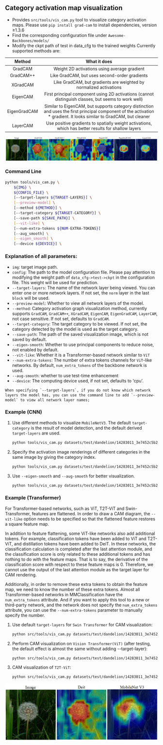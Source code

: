 ## Category activation map visualization

- Provides `src/tools/vis_cam.py` tool to visualize category activation maps. Please use `pip install grad-cam` to install dependencies, version ≥1.3.6
- Find the corresponding configuration file under `Awesome-Backbones/models/`
- Modify the ckpt path of test in data_cfg to the trained weights
Currently supported methods are:

| Method | What it does |
|:----------:|:----------:|
| GradCAM | Weight 2D activations using average gradient |
| GradCAM++ | Like GradCAM, but uses second-order gradients |
| XGradCAM | Like GradCAM, but gradients are weighted by normalized activations |
| EigenCAM | First principal component using 2D activations (cannot distinguish classes, but seems to work well) |
| EigenGradCAM | Similar to EigenCAM, but supports category distinction and uses the first principal component of the activation \* gradient. It looks similar to GradCAM, but cleaner |
| LayerCAM | Use positive gradients to spatially weight activations, which has better results for shallow layers |

![artifacts/CAM02](https://raw.githubusercontent.com/Fafa-DL/readme-data/main/backbones/cam02.png)

### **Command Line**

```bash
python tools/vis_cam.py \
    ${IMG} \
    ${CONFIG_FILE} \
    [--target-layers ${TARGET-LAYERS}] \
    [--preview-model] \
    [--method ${METHOD}] \
    [--target-category ${TARGET-CATEGORY}] \
    [--save-path ${SAVE_PATH}] \
    [--vit-like] \
    [--num-extra-tokens ${NUM-EXTRA-TOKENS}]
    [--aug_smooth] \
    [--eigen_smooth] \
    [--device ${DEVICE}] \
```

### **Explanation of all parameters**:

- `img`: target image path.
- `config`: The path to the model configuration file. Please pay attention to modifying the weight path of `data_cfg->test->ckpt` in the configuration file. This weight will be used for prediction.
- `--target-layers`: The name of the network layer being viewed. You can enter one or more network layers. If not set, the `norm` layer in the last `block` will be used.
- `--preview-model`: Whether to view all network layers of the model.
- `--method`: Category activation graph visualization method, currently supports `GradCAM`, `GradCAM++`, `XGradCAM`, `EigenCAM`, `EigenGradCAM`, `LayerCAM`, not case sensitive. If not set, defaults to `GradCAM`.
- `--target-category`: The target category to be viewed. If not set, the category detected by the model is used as the target category.
- `--save-path`: The path of the saved visualization image, which is not saved by default.
- `--eigen-smooth`: Whether to use principal components to reduce noise, not enabled by default.
- `--vit-like`: Whether it is a Transformer-based network similar to `ViT`
- `--num-extra-tokens`: The number of extra tokens channels for `ViT`-like networks. By default, `num_extra_tokens` of the backbone network is used.
- `--aug-smooth`: whether to use test-time enhancement
- `--device`: The computing device used, if not set, defaults to 'cpu'.

```{note}
When specifying `--target-layers`, if you do not know which network layers the model has, you can use the command line to add `--preview-model` to view all network layer names;
```

### **Example (CNN)**

1. Use different methods to visualize `MobileNetV3`. The default `target-category` is the result of model detection, and the default derived `target-layers` are used.

    ```bash
    python tools/vis_cam.py datasets/test/dandelion/14283011_3e7452c5b2_n.jpg models/mobilenet/mobilenet_v3_small.py
    ```

2. Specify the activation image renderings of different categories in the same image by giving the category index.

    ```bash
    python tools/vis_cam.py datasets/test/dandelion/14283011_3e7452c5b2_n.jpg models/mobilenet/mobilenet_v3_small.py --target-category 1
    ```

3. Use `--eigen-smooth` and `--aug-smooth` for better visualization.

    ```bash
    python tools/vis_cam.py datasets/test/dandelion/14283011_3e7452c5b2_n.jpg models/mobilenet/mobilenet_v3_small.py --eigen-smooth --aug-smooth
    ```

### **Example (Transformer)**

For Transformer-based networks, such as ViT, T2T-ViT and Swin-Transformer, features are flattened. In order to draw a CAM diagram, the `--vit-like` option needs to be specified so that the flattened feature restores a square feature map.

In addition to feature flattening, some ViT-like networks also add additional tokens. For example, classification tokens have been added to ViT and T2T-ViT, and distillation tokens have been added to DeiT. In these networks, the classification calculation is completed after the last attention module, and the classification score is only related to these additional tokens and has nothing to do with the feature maps. That is to say, the derivative of the classification score with respect to these feature maps is 0. Therefore, we cannot use the output of the last attention module as the target layer for CAM rendering.

Additionally, in order to remove these extra tokens to obtain the feature map, we need to know the number of these extra tokens. Almost all Transformer-based networks in MMClassification have the `num_extra_tokens` attribute. And if you want to apply this tool to a new or third-party network, and the network does not specify the `num_extra_tokens` attribute, you can use the `--num-extra-tokens` parameter to manually specify the number.

1. Use default `target-layers` for `Swin Transformer` for CAM visualization:

    ```bash
    python src/tools/vis_cam.py datasets/test/dandelion/14283011_3e7452c5b2_n.jpg models/swin_transformer/tiny_224.py --vit-like
    ```

2. Perform CAM visualization on `Vision Transformer(ViT)` (after testing, the default effect is almost the same without adding --target-layer):

    ```bash
    python src/tools/vis_cam.py datasets/test/dandelion/14283011_3e7452c5b2_n.jpg models/vision_transformer/vit_base_p16_224.py --vit-like --target-layers backbone.layers[-1].ln1
    ```

3. CAM visualization of `T2T-ViT`:

    ```bash
    python src/tools/vis_cam.py datasets/test/dandelion/14283011_3e7452c5b2_n.jpg models/t2t_vit/t2t_vit_t_14.py --vit-like --target-layers backbone.encoder[-1].ln1
    ```

![CAM01](artifacts/cam01.jpg)